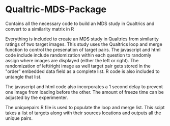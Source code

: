 # Qualtric-MDS-Package
Contains all the necessary code to build an MDS study in Qualtrics and convert to a similarity matrix in R

Everything is included to create an MDS study in Qualtrics from similarity ratings of two target images. This study uses the Qualtrics
loop and merge function to control the presenation of target pairs. The javascript and html code include include randomization within
each question to randomly assign where images are displayed (either the left or right). The randomization of left/right image as well 
target pair gets stored in the "order" embedded data field as a complete list. R code is also included to untangle that list.

The javascript and html code also incorporates a 1 second delay to prevent one image from loading before the other. The amount of freeze 
time can be adjusted by the experimenter. 

The uniquepairs.R file is used to populate the loop and merge list. This scipt takes a list of targets along with their sources locations
and outputs all the unique pairs.

